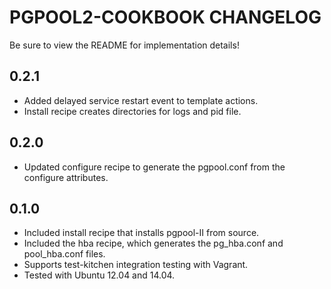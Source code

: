 PGPOOL2-COOKBOOK CHANGELOG
==========================

Be sure to view the README for implementation details!

0.2.1
-----
- Added delayed service restart event to template actions.
- Install recipe creates directories for logs and pid file.

0.2.0
-----
- Updated configure recipe to generate the pgpool.conf from the configure attributes.

0.1.0
-----
- Included install recipe that installs pgpool-II from source.
- Included the hba recipe, which generates the pg_hba.conf and pool_hba.conf files.
- Supports test-kitchen integration testing with Vagrant.
- Tested with Ubuntu 12.04 and 14.04.

